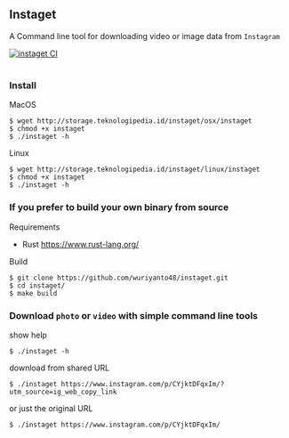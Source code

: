 ## Instaget

A Command line tool for downloading video or image data from `Instagram`

[![instaget CI](https://github.com/wuriyanto48/instaget/actions/workflows/ci.yml/badge.svg)](https://github.com/wuriyanto48/instaget/actions/workflows/ci.yml)

# 

### Install

MacOS
```shell
$ wget http://storage.teknologipedia.id/instaget/osx/instaget
$ chmod +x instaget
$ ./instaget -h
```

Linux
```shell
$ wget http://storage.teknologipedia.id/instaget/linux/instaget
$ chmod +x instaget
$ ./instaget -h
```

### If you prefer to build your own binary from source
Requirements
- Rust https://www.rust-lang.org/

Build
```shell
$ git clone https://github.com/wuriyanto48/instaget.git
$ cd instaget/
$ make build
```

### Download `photo` or `video` with simple command line tools

show help
```shell
$ ./instaget -h
```

download from shared URL
```shell
$ ./instaget https://www.instagram.com/p/CYjktDFqxIm/?utm_source=ig_web_copy_link
```

or just the original URL
```shell
$ ./instaget https://www.instagram.com/p/CYjktDFqxIm/
```